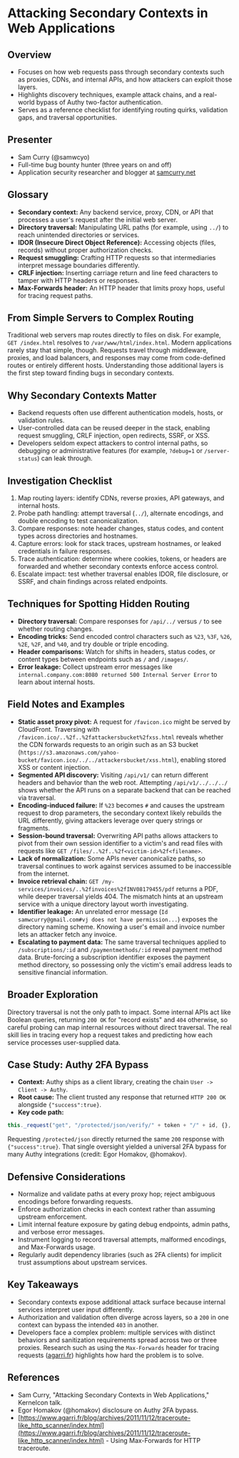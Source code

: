 # Attacking Secondary Contexts in Web Applications

## Overview

- Focuses on how web requests pass through secondary contexts such as proxies, CDNs, and internal APIs, and how attackers can exploit those layers.
- Highlights discovery techniques, example attack chains, and a real-world bypass of Authy two-factor authentication.
- Serves as a reference checklist for identifying routing quirks, validation gaps, and traversal opportunities.

## Presenter

- Sam Curry (@samwcyo)
- Full-time bug bounty hunter (three years on and off)
- Application security researcher and blogger at [samcurry.net](https://samcurry.net)

## Glossary

- **Secondary context:** Any backend service, proxy, CDN, or API that processes a user's request after the initial web server.
- **Directory traversal:** Manipulating URL paths (for example, using `../`) to reach unintended directories or services.
- **IDOR (Insecure Direct Object Reference):** Accessing objects (files, records) without proper authorization checks.
- **Request smuggling:** Crafting HTTP requests so that intermediaries interpret message boundaries differently.
- **CRLF injection:** Inserting carriage return and line feed characters to tamper with HTTP headers or responses.
- **Max-Forwards header:** An HTTP header that limits proxy hops, useful for tracing request paths.

## From Simple Servers to Complex Routing

Traditional web servers map routes directly to files on disk. For example, `GET /index.html` resolves to `/var/www/html/index.html`. Modern applications rarely stay that simple, though. Requests travel through middleware, proxies, and load balancers, and responses may come from code-defined routes or entirely different hosts. Understanding those additional layers is the first step toward finding bugs in secondary contexts.

## Why Secondary Contexts Matter

- Backend requests often use different authentication models, hosts, or validation rules.
- User-controlled data can be reused deeper in the stack, enabling request smuggling, CRLF injection, open redirects, SSRF, or XSS.
- Developers seldom expect attackers to control internal paths, so debugging or administrative features (for example, `?debug=1` or `/server-status`) can leak through.

## Investigation Checklist

1. Map routing layers: identify CDNs, reverse proxies, API gateways, and internal hosts.
2. Probe path handling: attempt traversal (`../`), alternate encodings, and double encoding to test canonicalization.
3. Compare responses: note header changes, status codes, and content types across directories and hostnames.
4. Capture errors: look for stack traces, upstream hostnames, or leaked credentials in failure responses.
5. Trace authentication: determine where cookies, tokens, or headers are forwarded and whether secondary contexts enforce access control.
6. Escalate impact: test whether traversal enables IDOR, file disclosure, or SSRF, and chain findings across related endpoints.

## Techniques for Spotting Hidden Routing

- **Directory traversal:** Compare responses for `/api/../` versus `/` to see whether routing changes.
- **Encoding tricks:** Send encoded control characters such as `%23`, `%3F`, `%26`, `%2E`, `%2F`, and `%40`, and try double or triple encoding.
- **Header comparisons:** Watch for shifts in headers, status codes, or content types between endpoints such as `/` and `/images/`.
- **Error leakage:** Collect upstream error messages like `internal.company.com:8080 returned 500 Internal Server Error` to learn about internal hosts.

## Field Notes and Examples

- **Static asset proxy pivot:** A request for `/favicon.ico` might be served by CloudFront. Traversing with `/favicon.ico/..%2f..%2fattackersbucket%2fxss.html` reveals whether the CDN forwards requests to an origin such as an S3 bucket (`https://s3.amazonaws.com/yahoo-bucket/favicon.ico/../../attackersbucket/xss.html`), enabling stored XSS or content injection.
- **Segmented API discovery:** Visiting `/api/v1/` can return different headers and behavior than the web root. Attempting `/api/v1/../../../` shows whether the API runs on a separate backend that can be reached via traversal.
- **Encoding-induced failure:** If `%23` becomes `#` and causes the upstream request to drop parameters, the secondary context likely rebuilds the URL differently, giving attackers leverage over query strings or fragments.
- **Session-bound traversal:** Overwriting API paths allows attackers to pivot from their own session identifier to a victim's and read files with requests like `GET /files/..%2f..%2f<victim-id>%2f<filename>`.
- **Lack of normalization:** Some APIs never canonicalize paths, so traversal continues to work against services assumed to be inaccessible from the internet.
- **Invoice retrieval chain:** `GET /my-services/invoices/..%2finvoices%2fINV08179455/pdf` returns a PDF, while deeper traversal yields 404. The mismatch hints at an upstream service with a unique directory layout worth investigating.
- **Identifier leakage:** An unrelated error message (`Id samwcurry@gmail.com#vj does not have permission...`) exposes the directory naming scheme. Knowing a user's email and invoice number lets an attacker fetch any invoice.
- **Escalating to payment data:** The same traversal techniques applied to `/subscriptions/:id` and `/paymentmethods/:id` reveal payment method data. Brute-forcing a subscription identifier exposes the payment method directory, so possessing only the victim's email address leads to sensitive financial information.

## Broader Exploration

Directory traversal is not the only path to impact. Some internal APIs act like Boolean queries, returning `200 OK` for "record exists" and `404` otherwise, so careful probing can map internal resources without direct traversal. The real skill lies in tracing every hop a request takes and predicting how each service processes user-supplied data.

## Case Study: Authy 2FA Bypass

- **Context:** Authy ships as a client library, creating the chain `User -> Client -> Authy`.
- **Root cause:** The client trusted any response that returned `HTTP 200 OK` alongside `{"success":true}`.
- **Key code path:**

```javascript
this._request("get", "/protected/json/verify/" + token + "/" + id, {}, callback, qs);
```

Requesting `/protected/json` directly returned the same `200` response with `{"success":true}`. That single oversight yielded a universal 2FA bypass for many Authy integrations (credit: Egor Homakov, @homakov).

## Defensive Considerations

- Normalize and validate paths at every proxy hop; reject ambiguous encodings before forwarding requests.
- Enforce authorization checks in each context rather than assuming upstream enforcement.
- Limit internal feature exposure by gating debug endpoints, admin paths, and verbose error messages.
- Instrument logging to record traversal attempts, malformed encodings, and Max-Forwards usage.
- Regularly audit dependency libraries (such as 2FA clients) for implicit trust assumptions about upstream services.

## Key Takeaways

- Secondary contexts expose additional attack surface because internal services interpret user input differently.
- Authorization and validation often diverge across layers, so a `200` in one context can bypass the intended `403` in another.
- Developers face a complex problem: multiple services with distinct behaviors and sanitization requirements spread across two or three proxies. Research such as using the `Max-Forwards` header for tracing requests ([agarri.fr](https://www.agarri.fr/blog/archives/2011/11/12/traceroute-like_http_scanner/index.html)) highlights how hard the problem is to solve.

## References

- Sam Curry, "Attacking Secondary Contexts in Web Applications," Kernelcon talk.
- Egor Homakov (@homakov) disclosure on Authy 2FA bypass.
- [https://www.agarri.fr/blog/archives/2011/11/12/traceroute-like_http_scanner/index.html](https://www.agarri.fr/blog/archives/2011/11/12/traceroute-like_http_scanner/index.html) - Using Max-Forwards for HTTP traceroute.
